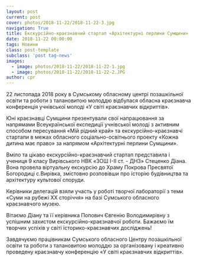 ```yaml
---
layout: post
current: post
cover: photos/2018-11-22/2018-11-22-3.jpg
navigation: True
title: Екскурсійно-краєзнавчий стартап «Архітектурні перлини Сумщини»
date: 2018-11-22 00:00:00
tags: Новини
class: post-template
subclass: 'post tag-news'
images:
  - image: photos/2018-11-22/2018-11-22-1.jpg
  - image: photos/2018-11-22/2018-11-22-2.JPG
author: cpr
---
```


22 листопада 2018 року в Сумському обласному центрі позашкільної освіти та роботи з талановитою молоддю відбулася обласна краєзнавча конференція учнівської молоді «У світі краєзнавчих відкриттів».

Юні краєзнавці Сумщини презентували свої напрацювання за напрямами Всеукраїнської експедиції учнівської молоді з активним способом пересування «Мій рідний край» та екскурсійно-краєзнавчі стартапи в межах обласного соціально-освітнього проекту «Кожна дитина має право» за напрямом «Архітектурні перлини Сумщини».

Вміло та цікаво екскурсійно-краєзнавчий стартап представила і учениця 9 класу Вирівського НВК «ЗОШ І-ІІ ст. - ДНЗ» Стеценко Діана. Вона провела віртуальну екскурсію до Храму Покрова Пресвятої Богородиці с.Вирівка, змістовно розповівши про історію будівництва та архітектуру культової споруди.

Керівники делегацій взяли участь у роботі творчої лабораторії з теми «Суми на рубежі ХХ сторіччя» на базі Сумського обласного краєзнавчого музею.

Вітаємо Діану та її керівника Попович Євгенію Володимирівну з успішним захистом екскурсійно-краєзнавчої роботи. Бажаємо їм творчих успіхів у світі історико-краєзнавчих досліджень!

Завдячуємо працівникам Сумського обласного Центру позашкільної освіти та роботи з талановитою молоддю за організовану і креативно проведену краєзнавчу конференцію «У світі краєзнавчих відкриттів».

